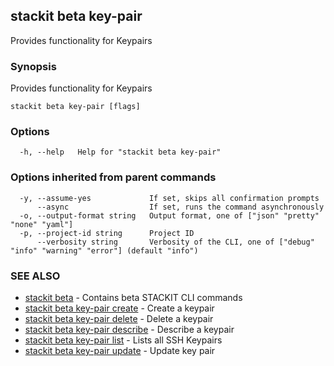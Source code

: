 ## stackit beta key-pair

Provides functionality for Keypairs

### Synopsis

Provides functionality for Keypairs

```
stackit beta key-pair [flags]
```

### Options

```
  -h, --help   Help for "stackit beta key-pair"
```

### Options inherited from parent commands

```
  -y, --assume-yes             If set, skips all confirmation prompts
      --async                  If set, runs the command asynchronously
  -o, --output-format string   Output format, one of ["json" "pretty" "none" "yaml"]
  -p, --project-id string      Project ID
      --verbosity string       Verbosity of the CLI, one of ["debug" "info" "warning" "error"] (default "info")
```

### SEE ALSO

* [stackit beta](./stackit_beta.md)	 - Contains beta STACKIT CLI commands
* [stackit beta key-pair create](./stackit_beta_key-pair_create.md)	 - Create a keypair
* [stackit beta key-pair delete](./stackit_beta_key-pair_delete.md)	 - Delete a keypair
* [stackit beta key-pair describe](./stackit_beta_key-pair_describe.md)	 - Describe a keypair
* [stackit beta key-pair list](./stackit_beta_key-pair_list.md)	 - Lists all SSH Keypairs
* [stackit beta key-pair update](./stackit_beta_key-pair_update.md)	 - Update key pair

